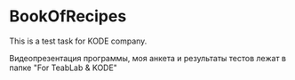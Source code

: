 # BookOfRecipes
This is a test task for KODE company.

Видеопрезентация программы, моя анкета и результаты тестов лежат в папке "For TeabLab & KODE"